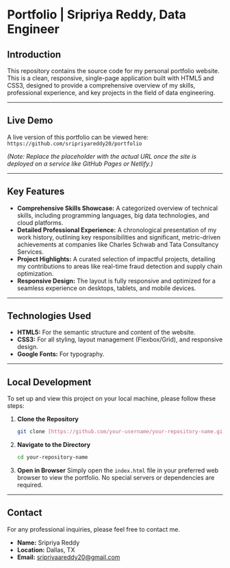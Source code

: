 # Portfolio | Sripriya Reddy, Data Engineer

## Introduction

This repository contains the source code for my personal portfolio website. This is a clean, responsive, single-page application built with HTML5 and CSS3, designed to provide a comprehensive overview of my skills, professional experience, and key projects in the field of data engineering.

---

## Live Demo

A live version of this portfolio can be viewed here: `https://github.com/sripriyareddy20/portfolio`

*(Note: Replace the placeholder with the actual URL once the site is deployed on a service like GitHub Pages or Netlify.)*

---

## Key Features

-   **Comprehensive Skills Showcase:** A categorized overview of technical skills, including programming languages, big data technologies, and cloud platforms.
-   **Detailed Professional Experience:** A chronological presentation of my work history, outlining key responsibilities and significant, metric-driven achievements at companies like Charles Schwab and Tata Consultancy Services.
-   **Project Highlights:** A curated selection of impactful projects, detailing my contributions to areas like real-time fraud detection and supply chain optimization.
-   **Responsive Design:** The layout is fully responsive and optimized for a seamless experience on desktops, tablets, and mobile devices.

---

## Technologies Used

-   **HTML5:** For the semantic structure and content of the website.
-   **CSS3:** For all styling, layout management (Flexbox/Grid), and responsive design.
-   **Google Fonts:** For typography.

---

## Local Development

To set up and view this project on your local machine, please follow these steps:

1.  **Clone the Repository**
    ```bash
    git clone [https://github.com/your-username/your-repository-name.git](https://github.com/your-username/your-repository-name.git)
    ```

2.  **Navigate to the Directory**
    ```bash
    cd your-repository-name
    ```

3.  **Open in Browser**
    Simply open the `index.html` file in your preferred web browser to view the portfolio. No special servers or dependencies are required.

---

## Contact

For any professional inquiries, please feel free to contact me.

-   **Name:** Sripriya Reddy
-   **Location:** Dallas, TX
-   **Email:** sripriyaareddy20@gmail.com
